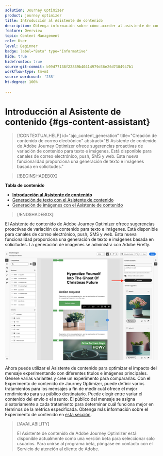 ```yaml
---
solution: Journey Optimizer
product: journey optimizer
title: Introducción al Asistente de contenido
description: Obtenga información sobre cómo acceder al asistente de contenido de Journey Optimizer y trabajar con él
feature: Overview
topic: Content Management
role: User
level: Beginner
badge: label="Beta" type="Informative"
hide: true
hidefromtoc: true
source-git-commit: b99d77138f22839b40414979d36e26d7304947b1
workflow-type: tm+mt
source-wordcount: '238'
ht-degree: 100%

---
```


# Introducción al Asistente de contenido {#gs-content-assistant}

>[!CONTEXTUALHELP]
>id="ajo_content_generation"
>title="Creación de contenido de correo electrónico"
>abstract="El Asistente de contenido de Adobe Journey Optimizer ofrece sugerencias proactivas de variación de contenido para texto e imágenes. Está disponible para canales de correo electrónico, push, SMS y web. Esta nueva funcionalidad proporciona una generación de texto e imágenes basada en solicitudes."


>[!BEGINSHADEBOX]

**Tabla de contenido**

* **[Introducción al Asistente de contenido](gs-generative.md)**
* [Generación de texto con el Asistente de contenido](generative-content.md)
* [Generación de imágenes con el Asistente de contenido](generative-image.md)

>[!ENDSHADEBOX]


El Asistente de contenido de Adobe Journey Optimizer ofrece sugerencias proactivas de variación de contenido para texto e imágenes. Está disponible para canales de correo electrónico, push, SMS y web. Esta nueva funcionalidad proporciona una generación de texto e imágenes basada en solicitudes. La generación de imágenes se administra con Adobe Firefly.

![](assets/image-gen-ai.png)



Ahora puede utilizar el Asistente de contenido para optimizar el impacto del mensaje experimentando con diferentes títulos e imágenes principales. Genere varias variantes y cree un experimento para compararlas. Con el Experimento de contenido de Journey Optimizer, puede definir varios tratamientos para los mensajes a fin de medir cuál ofrece el mejor rendimiento para su público destinatario. Puede elegir entre variar el contenido del envío o el asunto. El público del mensaje se asigna aleatoriamente a cada tratamiento para determinar cuál funciona mejor en términos de la métrica especificada. Obtenga más información sobre el Experimento de contenido en [esta sección](../campaigns/content-experiment.md).


>[!AVAILABILITY]
>
>El Asistente de contenido de Adobe Journey Optimizer está disponible actualmente como una versión beta para seleccionar solo usuarios. Para unirse al programa beta, póngase en contacto con el Servicio de atención al cliente de Adobe.

